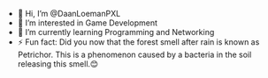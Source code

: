 - 👋 Hi, I’m @DaanLoemanPXL
- 👀 I’m interested in Game Development
- 🌱 I’m currently learning Programming and Networking
- ⚡ Fun fact: Did you now that the forest smell after rain is known as Petrichor. This is a phenomenon caused by a bacteria in the soil releasing this smell.😊

<!---
DaanLoemanPXL/DaanLoemanPXL is a ✨ special ✨ repository because its `README.md` (this file) appears on your GitHub profile.
You can click the Preview link to take a look at your changes.
--->
